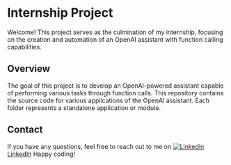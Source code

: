 # Internship Project

Welcome! This project serves as the culmination of my internship, focusing on the creation and automation of an OpenAI assistant with function calling capabilities.

## Overview

The goal of this project is to develop an OpenAI-powered assistant capable of performing various tasks through function calls. 
This repository contains the source code for various applications of the OpenAI assistant. Each folder represents a standalone application or module.

## Contact

If you have any questions, feel free to reach out to me on [![Linkedin](https://i.stack.imgur.com/gVE0j.png) LinkedIn](linkedin.com/in/tanguyaerts)
Happy coding!
